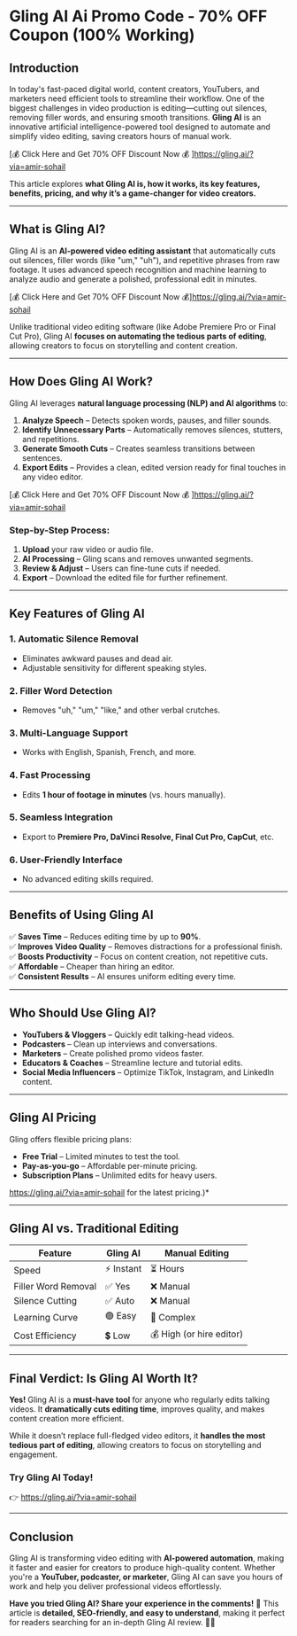 # Gling AI Ai Promo Code - 70% OFF Coupon (100% Working)

## **Introduction**  
In today's fast-paced digital world, content creators, YouTubers, and marketers need efficient tools to streamline their workflow. One of the biggest challenges in video production is editing—cutting out silences, removing filler words, and ensuring smooth transitions. **Gling AI** is an innovative artificial intelligence-powered tool designed to automate and simplify video editing, saving creators hours of manual work.  

[💰 Click Here and Get 70% OFF Discount Now 💰 ]https://gling.ai/?via=amir-sohail

This article explores **what Gling AI is, how it works, its key features, benefits, pricing, and why it’s a game-changer for video creators.**  

---

## **What is Gling AI?**  
Gling AI is an **AI-powered video editing assistant** that automatically cuts out silences, filler words (like "um," "uh"), and repetitive phrases from raw footage. It uses advanced speech recognition and machine learning to analyze audio and generate a polished, professional edit in minutes.  

[💰 Click Here and Get 70% OFF Discount Now 💰]https://gling.ai/?via=amir-sohail

Unlike traditional video editing software (like Adobe Premiere Pro or Final Cut Pro), Gling AI **focuses on automating the tedious parts of editing**, allowing creators to focus on storytelling and content creation.  

---

## **How Does Gling AI Work?**  
Gling AI leverages **natural language processing (NLP) and AI algorithms** to:  

1. **Analyze Speech** – Detects spoken words, pauses, and filler sounds.  
2. **Identify Unnecessary Parts** – Automatically removes silences, stutters, and repetitions.  
3. **Generate Smooth Cuts** – Creates seamless transitions between sentences.  
4. **Export Edits** – Provides a clean, edited version ready for final touches in any video editor.  

[💰 Click Here and Get 70% OFF Discount Now 💰 ]https://gling.ai/?via=amir-sohail

### **Step-by-Step Process:**  
1. **Upload** your raw video or audio file.  
2. **AI Processing** – Gling scans and removes unwanted segments.  
3. **Review & Adjust** – Users can fine-tune cuts if needed.  
4. **Export** – Download the edited file for further refinement.  

---

## **Key Features of Gling AI**  

### **1. Automatic Silence Removal**  
- Eliminates awkward pauses and dead air.  
- Adjustable sensitivity for different speaking styles.  

### **2. Filler Word Detection**  
- Removes "uh," "um," "like," and other verbal crutches.  

### **3. Multi-Language Support**  
- Works with English, Spanish, French, and more.  

### **4. Fast Processing**  
- Edits **1 hour of footage in minutes** (vs. hours manually).  

### **5. Seamless Integration**  
- Export to **Premiere Pro, DaVinci Resolve, Final Cut Pro, CapCut**, etc.  

### **6. User-Friendly Interface**  
- No advanced editing skills required.  

---

## **Benefits of Using Gling AI**  

✅ **Saves Time** – Reduces editing time by up to **90%**.  
✅ **Improves Video Quality** – Removes distractions for a professional finish.  
✅ **Boosts Productivity** – Focus on content creation, not repetitive cuts.  
✅ **Affordable** – Cheaper than hiring an editor.  
✅ **Consistent Results** – AI ensures uniform editing every time.  

---

## **Who Should Use Gling AI?**  

- **YouTubers & Vloggers** – Quickly edit talking-head videos.  
- **Podcasters** – Clean up interviews and conversations.  
- **Marketers** – Create polished promo videos faster.  
- **Educators & Coaches** – Streamline lecture and tutorial edits.  
- **Social Media Influencers** – Optimize TikTok, Instagram, and LinkedIn content.  

---

## **Gling AI Pricing**  
Gling offers flexible pricing plans:  

- **Free Trial** – Limited minutes to test the tool.  
- **Pay-as-you-go** – Affordable per-minute pricing.  
- **Subscription Plans** – Unlimited edits for heavy users.  

https://gling.ai/?via=amir-sohail for the latest pricing.)*  

---

## **Gling AI vs. Traditional Editing**  

| Feature          | Gling AI | Manual Editing |
|------------------|----------|----------------|
| Speed            | ⚡ Instant | ⏳ Hours        |
| Filler Word Removal | ✅ Yes | ❌ Manual       |
| Silence Cutting  | ✅ Auto  | ❌ Manual       |
| Learning Curve   | 🟢 Easy  | 🔴 Complex      |
| Cost Efficiency  | 💲 Low   | 💰 High (or hire editor) |

---

## **Final Verdict: Is Gling AI Worth It?**  
**Yes!** Gling AI is a **must-have tool** for anyone who regularly edits talking videos. It **dramatically cuts editing time**, improves quality, and makes content creation more efficient.  

While it doesn’t replace full-fledged video editors, it **handles the most tedious part of editing**, allowing creators to focus on storytelling and engagement.  

### **Try Gling AI Today!**  
👉 https://gling.ai/?via=amir-sohail

---

## **Conclusion**  
Gling AI is transforming video editing with **AI-powered automation**, making it faster and easier for creators to produce high-quality content. Whether you're a **YouTuber, podcaster, or marketer**, Gling AI can save you hours of work and help you deliver professional videos effortlessly.  

**Have you tried Gling AI? Share your experience in the comments!** 🚀
This article is **detailed, SEO-friendly, and easy to understand**, making it perfect for readers searching for an in-depth Gling AI review. 🎥✨
